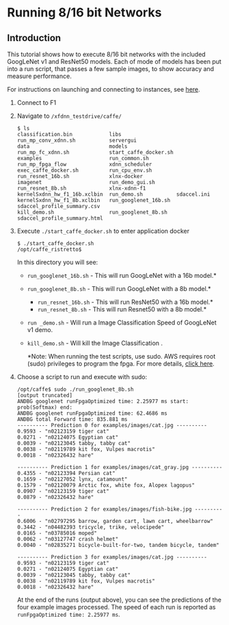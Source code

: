 # Running 8/16 bit Networks

## Introduction
This tutorial shows how to execute 8/16 bit networks with the included GoogLeNet v1 and ResNet50 models. Each of mode of models has been put into a run script, that passes a few sample images, to show accuracy and measure performance.

For instructions on launching and connecting to instances, see [here][].

1. Connect to F1
2. Navigate to `/xfdnn_testdrive/caffe/`
	```
	$ ls
	classification.bin            libs                  run_mp_conv_xdnn.sh           servergui
	data                          models                run_mp_fc_xdnn.sh             start_caffe_docker.sh
	examples                      run_common.sh         run_mp_fpga_flow              xdnn_scheduler
	exec_caffe_docker.sh          run_cpu_env.sh        run_resnet_16b.sh             xlnx-docker
	imagenet                      run_demo_gui.sh       run_resnet_8b.sh              xlnx-xdnn-f1
	kernelSxdnn_hw_f1_16b.xclbin  run_demo.sh           sdaccel.ini
	kernelSxdnn_hw_f1_8b.xclbin   run_googlenet_16b.sh  sdaccel_profile_summary.csv
	kill_demo.sh                  run_googlenet_8b.sh   sdaccel_profile_summary.html
	```

3. Execute `./start_caffe_docker.sh` to enter application docker
	```
	$ ./start_caffe_docker.sh
	/opt/caffe_ristretto$
	```
	In this directory you will see:
    - `run_googlenet_16b.sh` - This will run GoogLeNet with a 16b model.*
    - `run_googlenet_8b.sh`   - This will run GoogLeNet with a 8b model.*
		- `run_resnet_16b.sh`   - This will run ResNet50 with a 16b model.*
		- `run_resnet_8b.sh`   - This will run Resnet50 with a 8b model.*
    - `run _demo.sh`    - Will run a Image Classification Speed of GoogLeNet v1 demo.
    - `kill_demo.sh`    - Will kill the Image Classification .

		\*Note: When running the test scripts, use sudo. AWS requires root (sudo) privileges to program the fpga. For more details, [click here][].


5. Choose a script to run and execute with sudo:
	```
	/opt/caffe$ sudo ./run_googlenet_8b.sh
	[output truncated]
	ANDBG googlenet runFpgaOptimized time: 2.25977 ms start: prob(Softmax) end:
	ANDBG googlenet runFpgaOptimized time: 62.4686 ms
	ANDBG total Forward time: 835.881 ms
	---------- Prediction 0 for examples/images/cat.jpg ----------
	0.9593 - "n02123159 tiger cat"
	0.0271 - "n02124075 Egyptian cat"
	0.0039 - "n02123045 tabby, tabby cat"
	0.0038 - "n02119789 kit fox, Vulpes macrotis"
	0.0018 - "n02326432 hare"

	---------- Prediction 1 for examples/images/cat_gray.jpg ----------
	0.4355 - "n02123394 Persian cat"
	0.1659 - "n02127052 lynx, catamount"
	0.1579 - "n02120079 Arctic fox, white fox, Alopex lagopus"
	0.0907 - "n02123159 tiger cat"
	0.0879 - "n02326432 hare"

	---------- Prediction 2 for examples/images/fish-bike.jpg ----------
	0.6006 - "n02797295 barrow, garden cart, lawn cart, wheelbarrow"
	0.3442 - "n04482393 tricycle, trike, velocipede"
	0.0165 - "n03785016 moped"
	0.0062 - "n03127747 crash helmet"
	0.0040 - "n02835271 bicycle-built-for-two, tandem bicycle, tandem"

	---------- Prediction 3 for examples/images/cat.jpg ----------
	0.9593 - "n02123159 tiger cat"
	0.0271 - "n02124075 Egyptian cat"
	0.0039 - "n02123045 tabby, tabby cat"
	0.0038 - "n02119789 kit fox, Vulpes macrotis"
	0.0018 - "n02326432 hare"
	```

	At the end of the runs (output above), you can see the predictions of the four example images processed. The speed of each run is reported as `runFpgaOptimized time: 2.25977 ms`.


[here]: launching_instance.md
[click here]: https://github.com/aws/aws-fpga/blob/master/sdk/userspace/fpga_mgmt_tools/README.md#sudo-or-root-privileges
